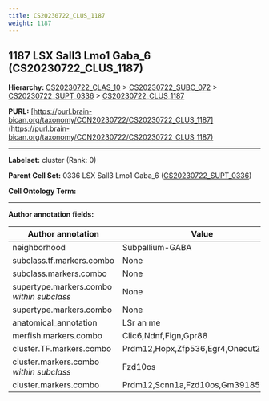 ```yaml
---
title: CS20230722_CLUS_1187
weight: 1187
---
```

## 1187 LSX Sall3 Lmo1 Gaba_6 (CS20230722_CLUS_1187)
<b>Hierarchy: </b>
[CS20230722_CLAS_10](../CS20230722_CLAS_10) >
[CS20230722_SUBC_072](../CS20230722_SUBC_072) >
[CS20230722_SUPT_0336](../CS20230722_SUPT_0336) >
[CS20230722_CLUS_1187](../CS20230722_CLUS_1187)

**PURL:** [https://purl.brain-bican.org/taxonomy/CCN20230722/CS20230722_CLUS_1187](https://purl.brain-bican.org/taxonomy/CCN20230722/CS20230722_CLUS_1187)

---


**Labelset:** cluster (Rank: 0)

**Parent Cell Set:** 0336 LSX Sall3 Lmo1 Gaba_6 ([CS20230722_SUPT_0336](../CS20230722_SUPT_0336))



**Cell Ontology Term:** 

[MARKER GENES.]: #


---

[TRANSFERRED ANNOTATIONS.]: #


[AUTHOR ANNOTATION FIELDS.]: #


**Author annotation fields:**

| Author annotation | Value |
|-------------------|-------|
|neighborhood|Subpallium-GABA|
|subclass.tf.markers.combo|None|
|subclass.markers.combo|None|
|supertype.markers.combo _within subclass_|None|
|supertype.markers.combo|None|
|anatomical_annotation|LSr an me|
|merfish.markers.combo|Clic6,Ndnf,Fign,Gpr88|
|cluster.TF.markers.combo|Prdm12,Hopx,Zfp536,Egr4,Onecut2,Sox5|
|cluster.markers.combo _within subclass_|Fzd10os|
|cluster.markers.combo|Prdm12,Scnn1a,Fzd10os,Gm39185|
